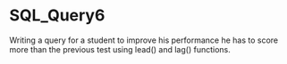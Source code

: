 # SQL_Query6


Writing a query for a student to improve his performance he has to score more than the previous test using lead() and lag() functions.

